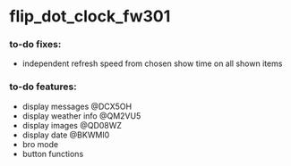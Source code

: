 # flip_dot_clock_fw301


### to-do fixes:
* independent refresh speed from chosen show time on all shown items 


### to-do features:
* display messages @DCX5OH
* display weather info @QM2VU5
* display images @QD08WZ
* display date @BKWMI0
* bro mode
* button functions




